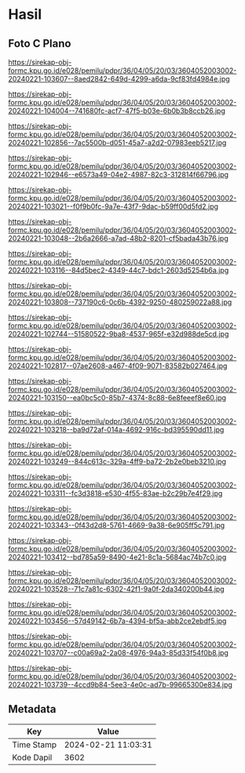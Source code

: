 # Hasil

## Foto C Plano

https://sirekap-obj-formc.kpu.go.id/e028/pemilu/pdpr/36/04/05/20/03/3604052003002-20240221-103607--8aed2842-649d-4299-a6da-9cf83fd4984e.jpg

https://sirekap-obj-formc.kpu.go.id/e028/pemilu/pdpr/36/04/05/20/03/3604052003002-20240221-104004--741680fc-acf7-47f5-b03e-6b0b3b8ccb26.jpg

https://sirekap-obj-formc.kpu.go.id/e028/pemilu/pdpr/36/04/05/20/03/3604052003002-20240221-102856--7ac5500b-d051-45a7-a2d2-07983eeb5217.jpg

https://sirekap-obj-formc.kpu.go.id/e028/pemilu/pdpr/36/04/05/20/03/3604052003002-20240221-102946--e6573a49-04e2-4987-82c3-312814f66796.jpg

https://sirekap-obj-formc.kpu.go.id/e028/pemilu/pdpr/36/04/05/20/03/3604052003002-20240221-103021--f0f9b0fc-9a7e-43f7-9dac-b59ff00d5fd2.jpg

https://sirekap-obj-formc.kpu.go.id/e028/pemilu/pdpr/36/04/05/20/03/3604052003002-20240221-103048--2b6a2666-a7ad-48b2-8201-cf5bada43b76.jpg

https://sirekap-obj-formc.kpu.go.id/e028/pemilu/pdpr/36/04/05/20/03/3604052003002-20240221-103116--84d5bec2-4349-44c7-bdc1-2603d5254b6a.jpg

https://sirekap-obj-formc.kpu.go.id/e028/pemilu/pdpr/36/04/05/20/03/3604052003002-20240221-103808--737190c6-0c6b-4392-9250-480259022a88.jpg

https://sirekap-obj-formc.kpu.go.id/e028/pemilu/pdpr/36/04/05/20/03/3604052003002-20240221-102744--51580522-9ba8-4537-965f-e32d988de5cd.jpg

https://sirekap-obj-formc.kpu.go.id/e028/pemilu/pdpr/36/04/05/20/03/3604052003002-20240221-102817--07ae2608-a467-4f09-9071-83582b027464.jpg

https://sirekap-obj-formc.kpu.go.id/e028/pemilu/pdpr/36/04/05/20/03/3604052003002-20240221-103150--ea0bc5c0-85b7-4374-8c88-6e8feeef8e60.jpg

https://sirekap-obj-formc.kpu.go.id/e028/pemilu/pdpr/36/04/05/20/03/3604052003002-20240221-103218--ba9d72af-014a-4692-916c-bd395590dd11.jpg

https://sirekap-obj-formc.kpu.go.id/e028/pemilu/pdpr/36/04/05/20/03/3604052003002-20240221-103249--844c613c-329a-4ff9-ba72-2b2e0beb3210.jpg

https://sirekap-obj-formc.kpu.go.id/e028/pemilu/pdpr/36/04/05/20/03/3604052003002-20240221-103311--fc3d3818-e530-4f55-83ae-b2c29b7e4f29.jpg

https://sirekap-obj-formc.kpu.go.id/e028/pemilu/pdpr/36/04/05/20/03/3604052003002-20240221-103343--0f43d2d8-5761-4669-9a38-6e905ff5c791.jpg

https://sirekap-obj-formc.kpu.go.id/e028/pemilu/pdpr/36/04/05/20/03/3604052003002-20240221-103412--bd785a59-8490-4e21-8c1a-5684ac74b7c0.jpg

https://sirekap-obj-formc.kpu.go.id/e028/pemilu/pdpr/36/04/05/20/03/3604052003002-20240221-103528--71c7a81c-6302-42f1-9a0f-2da340200b44.jpg

https://sirekap-obj-formc.kpu.go.id/e028/pemilu/pdpr/36/04/05/20/03/3604052003002-20240221-103456--57d49142-6b7a-4394-bf5a-abb2ce2ebdf5.jpg

https://sirekap-obj-formc.kpu.go.id/e028/pemilu/pdpr/36/04/05/20/03/3604052003002-20240221-103707--c00a69a2-2a08-4976-94a3-85d33f54f0b8.jpg

https://sirekap-obj-formc.kpu.go.id/e028/pemilu/pdpr/36/04/05/20/03/3604052003002-20240221-103739--4ccd9b84-5ee3-4e0c-ad7b-99665300e834.jpg


## Metadata

| Key        | Value               |
| ---------- | ------------------- |
| Time Stamp | 2024-02-21 11:03:31 |
| Kode Dapil | 3602                |



